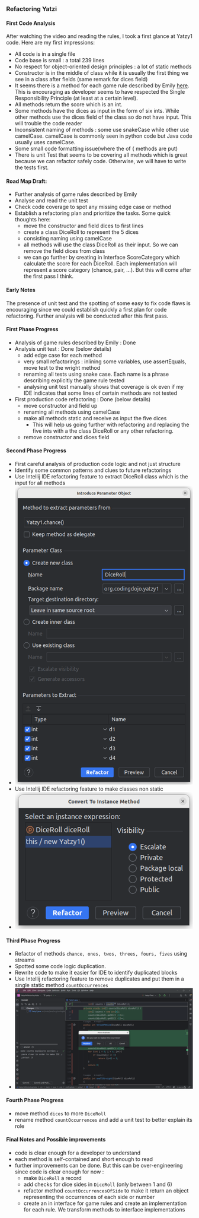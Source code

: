 ### Refactoring Yatzi

#### First Code Analysis

After watching the video and reading the rules, I took a first glance at Yatzy1 code. Here are my first impressions:

- All code is in a single file
- Code base is small : a total 239 lines
- No respect for object-oriented design principles : a lot of static methods
- Constructor is in the middle of class while it is usually the first thing we see in a class after fields (same remark
  for dices field)
- It seems there is a method for each game rule described by
  Emily [here](https://sammancoaching.org/kata_descriptions/yatzy.html). This is encouraging as developer seems to have
  respected the Single Responsibility Principle (at least at a certain level).
- All methods return the score which is an int.
- Some methods have the dices as input in the form of six ints. While other methods use the dices field of the class so
  do not have input. This will trouble the code reader
- Inconsistent naming of methods : some use snakeCase while other use camelCase. camelCase is commonly seen in python
  code but Java code usually uses camelCase.
- Some small code formatting issue(where the of { methods are put)
- There is unit Test that seems to be covering all methods which is great because we can refactor safely code.
  Otherwise, we will have to write the tests first.

#### Road Map Draft:

- Further analysis of game rules described by Emily
- Analyse and read the unit test
- Check code coverage to spot any missing edge case or method
- Establish a refactoring plan and prioritize the tasks. Some quick thoughts here:
    - move the constructor and field dices to first lines
    - create a class DiceRoll to represent the 5 dices
    - consisting naming using camelCase
    - all methods will use the class DiceRoll as their input. So we can remove the field dices from class
    - we can go further by creating in Interface ScoreCategory which calculate the score for each DiceRoll. Each
      implementation will represent a score category (chance, pair, ...). But this will come after the first pass I
      think.

#### Early Notes

The presence of unit test and the spotting of some easy to fix code flaws is encouraging since we could establish
quickly a first plan for code refactoring. Further analysis will be conducted after this first pass.

#### First Phase Progress

- Analysis of game rules described by Emily : Done
- Analysis unit test : Done (below details)
    - add edge case for each method
    - very small refactorings : inlining some variables, use assertEquals, move test to the wright method
    - renaming all tests using snake case. Each name is a phrase describing explicitly the game rule tested
    - analysing unit test manually shows that coverage is ok even if my IDE indicates that some lines of certain methods
      are not tested
- First production code refactoring : Done (below details)
    - move constructor and field up
    - renaming all methods using camelCase
    - make all methods static and receive as input the five dices
        - This will help us going further with refactoring and
          replacing the five ints with a the class DiceRoll or any other refactoring.
    - remove constructor and dices field

#### Second Phase Progress

- First careful analysis of production code logic and not just structure
- Identify some common patterns and clues to future refactorings
- Use Intellij IDE refactoring feature to extract DiceRoll class which is the input for all methods
- ![Alt text](./doc/refactoring_introduce_parameter_object.png)
- Use Intellij IDE refactoring feature to make classes non static
- ![Alt text](./doc/refactoring_convert_to_instance_method.png)

#### Third Phase Progress

- Refactor of methods `chance, ones, twos, threes, fours, fives` using streams
- Spotted some code logic duplication.
- Rewrite code to make it easier for IDE to identify duplicated blocks
- Use Intellij refactoring feature to remove duplicates and put them in a single static method `countOccurrences`
- ![Alt text](./doc/refactoring_duplicates.png)

#### Fourth Phase Progress

- move method `dices` to more `DiceRoll`
- rename method `countOccurrences` and add a unit test to better explain its role

#### Final Notes and Possible improvements

- code is clear enough for a developer to understand
- each method is self-contained and short enough to read
- further improvements can be done. But this can be over-engineering since code is clear enough for now :
    - make `DiceRoll` a record
    - add checks for dice sides in `DiceRoll` (only between 1 and 6)
    - refactor method `countOccurrencesOfSide` to make it return an object representing the occurrences of each side or
      number
    - create an in interface for game rules and create an implementation for each rule. We transform methods to
      interface implementations